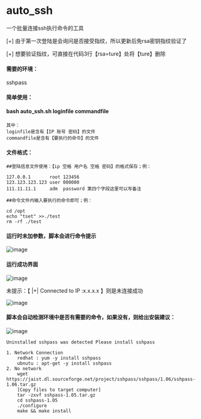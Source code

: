 # auto_ssh
一个批量连接ssh执行命令的工具

[+] 由于第一次登陆是会询问是否接受指纹，所以更新后免rsa密钥指纹验证了

[+] 想要验证指纹，可直接在代码3行【rsa=ture】处将【ture】删除


#### 需要的环境：
  sshpass

#### 简单使用：
####    bash auto_ssh.sh loginfile commandfile
    其中：
    loginfile是含有【IP 账号 密码】的文件
    commandfile是含有【要执行的命令】的文件
    
#### 文件格式：
    ##登陆信息文件使用：【ip 空格 用户名 空格 密码】的格式保存；例：
    
    127.0.0.1       root 123456
    123.123.123.123 user 000000
    111.11.11.1     adm  password 第四个字段这里可以写备注

    ##命令文件内输入要执行的命令即可；例：
    
    cd /opt
    echo "tset" >>./test
    rm -rf ./test
    
  
#### 运行时未加参数，脚本会进行命令提示

![image](https://github.com/ShiLE-up/auto_ssh/blob/master/images/tip.png)



  
#### 运行成功界面

![image](https://github.com/ShiLE-up/auto_ssh/blob/master/images/run3.png)



未提示：【  |+| Connected to IP :x.x.x.x  】则是未连接成功

![image](https://github.com/ShiLE-up/auto_ssh/blob/master/images/run2.png)




#### 脚本会自动检测环境中是否有需要的命令，如果没有，则给出安装建议：

![image](https://github.com/ShiLE-up/auto_ssh/blob/master/images/install.png)


	Uninstalled sshpass was detected Please install sshpass
	
	1. Network Connection 
		redhat : yum -y install sshpass
		ubnutu : apt-get -y install sshpass
	2. No network 
		wget https://jaist.dl.sourceforge.net/project/sshpass/sshpass/1.06/sshpass-1.06.tar.gz
		[Copy files to target computer]
		tar -zxvf sshpass-1.05.tar.gz
		cd sshpass-1.05
		./configure
		make && make install




